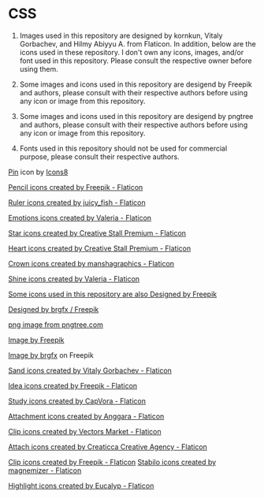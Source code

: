 # CSS 

1. Images used in this repository are designed by kornkun, Vitaly Gorbachev, and Hilmy Abiyyu A. from Flaticon.
In addition, below are the icons used in these repository. I don't own any icons, images, and/or font used in this repository. Please consult the respective owner before using them.

2. Some images and icons used in this repository are desigend by Freepik and authors, please consult with their respective authors before using any icon or image from this repository.

3. Some images and icons used in this repository are desigend by pngtree and authors, please consult with their respective authors before using any icon or image from this repository.

4. Fonts used in this repository should not be used for commercial purpose, please consult their respective authors.


[Pin](https://icons8.com/icon/45074/pin) icon by [Icons8](https://icons8.com)

[Pencil icons created by Freepik - Flaticon](https://www.flaticon.com/free-icons/pencil "pencil icons")

[Ruler icons created by juicy\_fish - Flaticon](https://www.flaticon.com/free-icons/ruler "ruler icons")

[Emotions icons created by Valeria - Flaticon](https://www.flaticon.com/free-icons/emotions "emotions icons")

[Star icons created by Creative Stall Premium - Flaticon](https://www.flaticon.com/free-icons/star "star icons")

[Heart icons created by Creative Stall Premium - Flaticon](https://www.flaticon.com/free-icons/heart "heart icons")

[Crown icons created by manshagraphics - Flaticon](https://www.flaticon.com/free-icons/crown "crown icons")

[Shine icons created by Valeria - Flaticon](https://www.flaticon.com/free-icons/shine "shine icons")

[Some icons used in this repository are also Designed by Freepik](https://www.freepik.com "plaster icon")

[Designed by brgfx / Freepik](https://www.freepik.com "cute blonde girl character")

[png image from pngtree.com](https://pngtree.com/freepng/cartoon-girl-reading-a-book_4484691.html)

[Image by Freepik](https://www.freepik.com/free-vector/hand-drawn-international-cat-day-background-with-cat-paws_28479652.htm#query=cat%20footprint&position=5&from_view=keyword&track=ais&uuid=a2b167b9-839c-44c1-9471-ad962c9f451a)

[Image by brgfx](https://www.freepik.com/free-vector/cute-cat-kitten-box-with-adopt-me-text-box-cartoon-isolated_11253907.htm#fromView=search&page=1&position=12&uuid=b67bca34-3184-4c0b-a8f7-a5b44248f7e2) on Freepik


[Sand icons created by Vitaly Gorbachev - Flaticon](https://www.flaticon.com/free-icons/sand "sand icons")

[Idea icons created by Freepik - Flaticon](https://www.flaticon.com/free-icons/idea "idea icons")

[Study icons created by CapVora - Flaticon](https://www.flaticon.com/free-icons/study "study icons")

[Attachment icons created by Anggara - Flaticon](https://www.flaticon.com/free-icons/attachment "attachment icons")

[Clip icons created by Vectors Market - Flaticon](https://www.flaticon.com/free-icons/clip "clip icons")

[Attach icons created by Creaticca Creative Agency - Flaticon](https://www.flaticon.com/free-icons/attach "attach icons")

[Clip icons created by Freepik - Flaticon](https://www.flaticon.com/free-icons/clip "clip icons") [Stabilo icons created by magnemizer - Flaticon](https://www.flaticon.com/free-icons/stabilo "stabilo icons")

[Highlight icons created by Eucalyp - Flaticon](https://www.flaticon.com/free-icons/highlight "highlight icons")